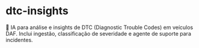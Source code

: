 # dtc-insights
🚛 IA para análise e insights de DTC (Diagnostic Trouble Codes) em veículos DAF. Inclui ingestão, classificação de severidade e agente de suporte para incidentes.
